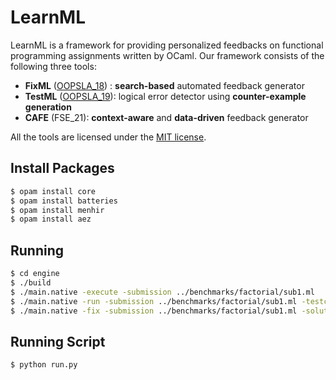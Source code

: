 # LearnML

LearnML is a framework for providing personalized feedbacks on functional programming assignments written by OCaml. Our framework consists of the following three tools:

* **FixML** ([OOPSLA_18](https://dl.acm.org/doi/10.1145/3276528)) : **search-based** automated feedback generator
* **TestML** ([OOPSLA_19](https://dl.acm.org/doi/10.1145/3360614)): logical error detector using **counter-example generation**
* **CAFE** (FSE_21): **context-aware** and **data-driven** feedback generator

All the tools are licensed under the [MIT license](LICENSE.txt).

## Install Packages
```sh
$ opam install core
$ opam install batteries
$ opam install menhir
$ opam install aez
```

## Running
```sh
$ cd engine
$ ./build
$ ./main.native -execute -submission ../benchmarks/factorial/sub1.ml
$ ./main.native -run -submission ../benchmarks/factorial/sub1.ml -testcases ../benchmarks/factorial/testcases -entry factorial
$ ./main.native -fix -submission ../benchmarks/factorial/sub1.ml -solution ../benchmarks/factorial/sol.ml -testcases ../benchmarks/factorial/testcases -entry factorial
```

## Running Script
```sh
$ python run.py
```
